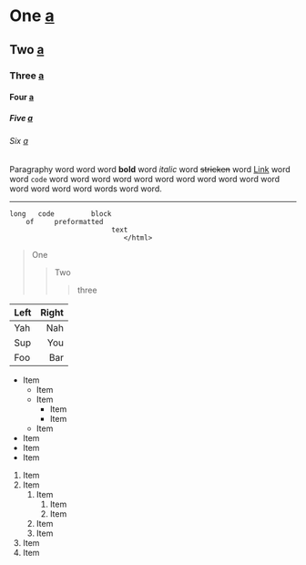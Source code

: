 # One [a](#)
## Two [a](#)
### Three [a](#)
#### Four [a](#)
##### Five [a](#)
###### Six [a](#)

Paragraphy word word word **bold** word _italic_ word ~~stricken~~ word [Link](#) word word `code` word word word word word word word word word word word word word word word words word word.

---


```
long   code         block
    of     preformatted
                         text
                            </html>
```


> One
>> Two
>>> three


| Left | Right |
|------|------:|
| Yah  | Nah   |
| Sup  | You   |
| Foo  | Bar   |


- Item
	- Item
	- Item
		- Item
		- Item
	- Item
- Item
- Item
- Item


1. Item
2. Item
	1. Item
		1. Item
		2. Item
	2. Item
	3. Item
3. Item
4. Item